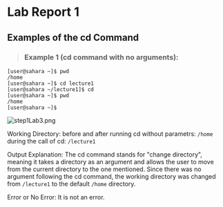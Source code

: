 # Lab Report 1
## Examples of the cd Command
> ### Example 1 (cd command with no arguments):

```
[user@sahara ~]$ pwd
/home
[user@sahara ~]$ cd lecture1
[user@sahara ~/lecture1]$ cd
[user@sahara ~]$ pwd
/home
[user@sahara ~]$ 
```
<img alt = "step1Lab3.png" src = "[https://github.com/niktion9/cse15l-lab-reports/blob/main/symptoms.png?raw=true](https://github.com/niktion9/cse15l-lab-reports/blob/main/step1Lab3.png?raw=true)">

Working Directory: before and after running cd without parametrs: ```/home``` during the call of cd: ```/lecture1```

Output Explanation: The cd command stands for "change directory", meaning it takes a directory as an argument and allows the user to move from the current directory to the one mentioned. Since there was no argument following the cd command, the working directory was changed from ```/lecture1``` to the default ```/home``` directory.

Error or No Error: It is not an error.
